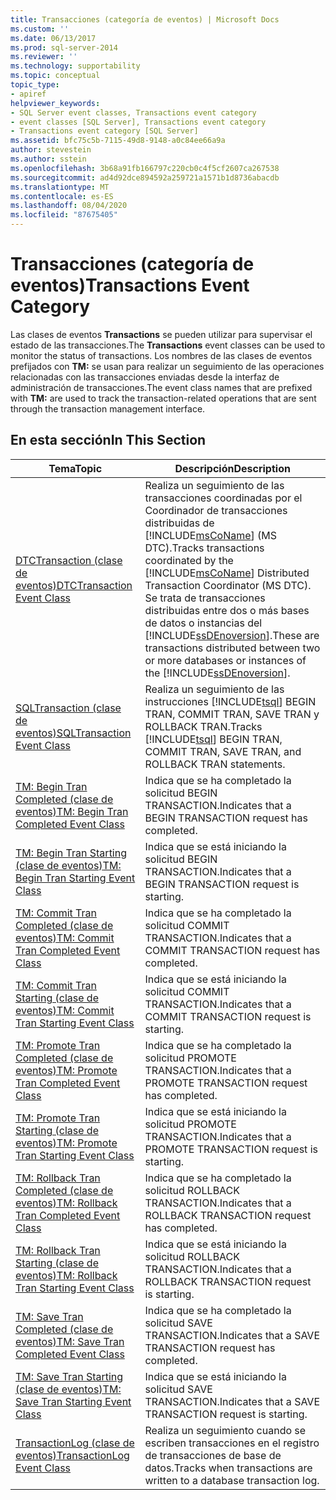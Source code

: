 ```yaml
---
title: Transacciones (categoría de eventos) | Microsoft Docs
ms.custom: ''
ms.date: 06/13/2017
ms.prod: sql-server-2014
ms.reviewer: ''
ms.technology: supportability
ms.topic: conceptual
topic_type:
- apiref
helpviewer_keywords:
- SQL Server event classes, Transactions event category
- event classes [SQL Server], Transactions event category
- Transactions event category [SQL Server]
ms.assetid: bfc75c5b-7115-49d8-9148-a0c84ee66a9a
author: stevestein
ms.author: sstein
ms.openlocfilehash: 3b68a91fb166797c220cb0c4f5cf2607ca267538
ms.sourcegitcommit: ad4d92dce894592a259721a1571b1d8736abacdb
ms.translationtype: MT
ms.contentlocale: es-ES
ms.lasthandoff: 08/04/2020
ms.locfileid: "87675405"
---
```

# <a name="transactions-event-category"></a><span data-ttu-id="e4389-102">Transacciones (categoría de eventos)</span><span class="sxs-lookup"><span data-stu-id="e4389-102">Transactions Event Category</span></span>
  <span data-ttu-id="e4389-103">Las clases de eventos **Transactions** se pueden utilizar para supervisar el estado de las transacciones.</span><span class="sxs-lookup"><span data-stu-id="e4389-103">The **Transactions** event classes can be used to monitor the status of transactions.</span></span> <span data-ttu-id="e4389-104">Los nombres de las clases de eventos prefijados con **TM:** se usan para realizar un seguimiento de las operaciones relacionadas con las transacciones enviadas desde la interfaz de administración de transacciones.</span><span class="sxs-lookup"><span data-stu-id="e4389-104">The event class names that are prefixed with **TM:** are used to track the transaction-related operations that are sent through the transaction management interface.</span></span>  
  
## <a name="in-this-section"></a><span data-ttu-id="e4389-105">En esta sección</span><span class="sxs-lookup"><span data-stu-id="e4389-105">In This Section</span></span>  
  
|<span data-ttu-id="e4389-106">Tema</span><span class="sxs-lookup"><span data-stu-id="e4389-106">Topic</span></span>|<span data-ttu-id="e4389-107">Descripción</span><span class="sxs-lookup"><span data-stu-id="e4389-107">Description</span></span>|  
|-----------|-----------------|  
|[<span data-ttu-id="e4389-108">DTCTransaction (clase de eventos)</span><span class="sxs-lookup"><span data-stu-id="e4389-108">DTCTransaction Event Class</span></span>](dtctransaction-event-class.md)|<span data-ttu-id="e4389-109">Realiza un seguimiento de las transacciones coordinadas por el Coordinador de transacciones distribuidas de [!INCLUDE[msCoName](../../includes/msconame-md.md)] (MS DTC).</span><span class="sxs-lookup"><span data-stu-id="e4389-109">Tracks transactions coordinated by the [!INCLUDE[msCoName](../../includes/msconame-md.md)] Distributed Transaction Coordinator (MS DTC).</span></span> <span data-ttu-id="e4389-110">Se trata de transacciones distribuidas entre dos o más bases de datos o instancias del [!INCLUDE[ssDEnoversion](../../includes/ssdenoversion-md.md)].</span><span class="sxs-lookup"><span data-stu-id="e4389-110">These are transactions distributed between two or more databases or instances of the [!INCLUDE[ssDEnoversion](../../includes/ssdenoversion-md.md)].</span></span>|  
|[<span data-ttu-id="e4389-111">SQLTransaction (clase de eventos)</span><span class="sxs-lookup"><span data-stu-id="e4389-111">SQLTransaction Event Class</span></span>](sqltransaction-event-class.md)|<span data-ttu-id="e4389-112">Realiza un seguimiento de las instrucciones [!INCLUDE[tsql](../../includes/tsql-md.md)] BEGIN TRAN, COMMIT TRAN, SAVE TRAN y ROLLBACK TRAN.</span><span class="sxs-lookup"><span data-stu-id="e4389-112">Tracks [!INCLUDE[tsql](../../includes/tsql-md.md)] BEGIN TRAN, COMMIT TRAN, SAVE TRAN, and ROLLBACK TRAN statements.</span></span>|  
|[<span data-ttu-id="e4389-113">TM: Begin Tran Completed (clase de eventos)</span><span class="sxs-lookup"><span data-stu-id="e4389-113">TM: Begin Tran Completed Event Class</span></span>](tm-begin-tran-completed-event-class.md)|<span data-ttu-id="e4389-114">Indica que se ha completado la solicitud BEGIN TRANSACTION.</span><span class="sxs-lookup"><span data-stu-id="e4389-114">Indicates that a BEGIN TRANSACTION request has completed.</span></span>|  
|[<span data-ttu-id="e4389-115">TM: Begin Tran Starting (clase de eventos)</span><span class="sxs-lookup"><span data-stu-id="e4389-115">TM: Begin Tran Starting Event Class</span></span>](tm-begin-tran-starting-event-class.md)|<span data-ttu-id="e4389-116">Indica que se está iniciando la solicitud BEGIN TRANSACTION.</span><span class="sxs-lookup"><span data-stu-id="e4389-116">Indicates that a BEGIN TRANSACTION request is starting.</span></span>|  
|[<span data-ttu-id="e4389-117">TM: Commit Tran Completed (clase de eventos)</span><span class="sxs-lookup"><span data-stu-id="e4389-117">TM: Commit Tran Completed Event Class</span></span>](tm-commit-tran-completed-event-class.md)|<span data-ttu-id="e4389-118">Indica que se ha completado la solicitud COMMIT TRANSACTION.</span><span class="sxs-lookup"><span data-stu-id="e4389-118">Indicates that a COMMIT TRANSACTION request has completed.</span></span>|  
|[<span data-ttu-id="e4389-119">TM: Commit Tran Starting (clase de eventos)</span><span class="sxs-lookup"><span data-stu-id="e4389-119">TM: Commit Tran Starting Event Class</span></span>](tm-commit-tran-starting-event-class.md)|<span data-ttu-id="e4389-120">Indica que se está iniciando la solicitud COMMIT TRANSACTION.</span><span class="sxs-lookup"><span data-stu-id="e4389-120">Indicates that a COMMIT TRANSACTION request is starting.</span></span>|  
|[<span data-ttu-id="e4389-121">TM: Promote Tran Completed (clase de eventos)</span><span class="sxs-lookup"><span data-stu-id="e4389-121">TM: Promote Tran Completed Event Class</span></span>](tm-promote-tran-completed-event-class.md)|<span data-ttu-id="e4389-122">Indica que se ha completado la solicitud PROMOTE TRANSACTION.</span><span class="sxs-lookup"><span data-stu-id="e4389-122">Indicates that a PROMOTE TRANSACTION request has completed.</span></span>|  
|[<span data-ttu-id="e4389-123">TM: Promote Tran Starting (clase de eventos)</span><span class="sxs-lookup"><span data-stu-id="e4389-123">TM: Promote Tran Starting Event Class</span></span>](tm-promote-tran-starting-event-class.md)|<span data-ttu-id="e4389-124">Indica que se está iniciando la solicitud PROMOTE TRANSACTION.</span><span class="sxs-lookup"><span data-stu-id="e4389-124">Indicates that a PROMOTE TRANSACTION request is starting.</span></span>|  
|[<span data-ttu-id="e4389-125">TM: Rollback Tran Completed (clase de eventos)</span><span class="sxs-lookup"><span data-stu-id="e4389-125">TM: Rollback Tran Completed Event Class</span></span>](tm-rollback-tran-completed-event-class.md)|<span data-ttu-id="e4389-126">Indica que se ha completado la solicitud ROLLBACK TRANSACTION.</span><span class="sxs-lookup"><span data-stu-id="e4389-126">Indicates that a ROLLBACK TRANSACTION request has completed.</span></span>|  
|[<span data-ttu-id="e4389-127">TM: Rollback Tran Starting (clase de eventos)</span><span class="sxs-lookup"><span data-stu-id="e4389-127">TM: Rollback Tran Starting Event Class</span></span>](tm-rollback-tran-starting-event-class.md)|<span data-ttu-id="e4389-128">Indica que se está iniciando la solicitud ROLLBACK TRANSACTION.</span><span class="sxs-lookup"><span data-stu-id="e4389-128">Indicates that a ROLLBACK TRANSACTION request is starting.</span></span>|  
|[<span data-ttu-id="e4389-129">TM: Save Tran Completed (clase de eventos)</span><span class="sxs-lookup"><span data-stu-id="e4389-129">TM: Save Tran Completed Event Class</span></span>](tm-save-tran-completed-event-class.md)|<span data-ttu-id="e4389-130">Indica que se ha completado la solicitud SAVE TRANSACTION.</span><span class="sxs-lookup"><span data-stu-id="e4389-130">Indicates that a SAVE TRANSACTION request has completed.</span></span>|  
|[<span data-ttu-id="e4389-131">TM: Save Tran Starting (clase de eventos)</span><span class="sxs-lookup"><span data-stu-id="e4389-131">TM: Save Tran Starting Event Class</span></span>](tm-save-tran-starting-event-class.md)|<span data-ttu-id="e4389-132">Indica que se está iniciando la solicitud SAVE TRANSACTION.</span><span class="sxs-lookup"><span data-stu-id="e4389-132">Indicates that a SAVE TRANSACTION request is starting.</span></span>|  
|[<span data-ttu-id="e4389-133">TransactionLog (clase de eventos)</span><span class="sxs-lookup"><span data-stu-id="e4389-133">TransactionLog Event Class</span></span>](transactionlog-event-class.md)|<span data-ttu-id="e4389-134">Realiza un seguimiento cuando se escriben transacciones en el registro de transacciones de base de datos.</span><span class="sxs-lookup"><span data-stu-id="e4389-134">Tracks when transactions are written to a database transaction log.</span></span>|  
  
  
